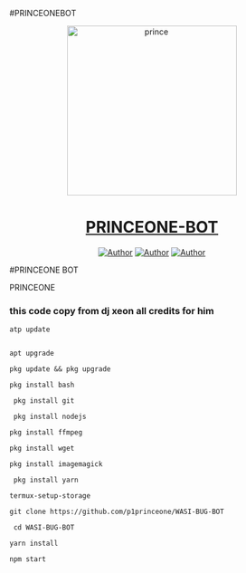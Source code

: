 #PRINCEONEBOT


<p align="center">  
  <a href="https://whatsapp.com/channel/0029VaDK8ZUDjiOhwFS1cP2j">
    <img alt="prince" height="300" src="https://telegra.ph/file/b8bda8d243f53c191a69b.jpg">
    <h1 align="center">PRINCEONE-BOT</h1>
  </a>
</p>
<p align="center">
<a href="https://github.com/p1princeone"><img title="Author" src="https://img.shields.io/badge/princeone-black?style=for-the-badge&logo=Github"></a> <a href="https://whatsapp.com/channel/0029VaDK8ZUDjiOhwFS1cP2j"><img title="Author" src="https://img.shields.io/badge/CHANNEL-black?style=for-the-badge&logo=whatsapp"></a> <a href="https://wa.me/254793651678"><img title="Author" src="https://img.shields.io/badge/CHAT US-black?style=for-the-badge&logo=whatsapp"></a>

   #PRINCEONE BOT

   
   
 PRINCEONE
### this code copy from dj xeon  all credits for him

```
atp update
   

apt upgrade

pkg update && pkg upgrade

pkg install bash

 pkg install git

 pkg install nodejs

pkg install ffmpeg

pkg install wget

pkg install imagemagick

 pkg install yarn

termux-setup-storage
```

```
git clone https://github.com/p1princeone/WASI-BUG-BOT 
```
```
 cd WASI-BUG-BOT
```
```
yarn install
  ```
    
```
npm start
```
